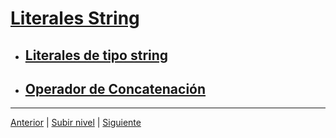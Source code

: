 # [Literales String](../u4stringLiterals/README.md)

- ## [Literales de tipo string](u1Literalesdetipostring/README.md)
- ## [Operador de Concatenación](u2concatenationOperator/README.md)

---

[Anterior](../u3charType/README.md) | [Subir nivel](../README.md) | [Siguiente](u1Literalesdetipostring/README.md)